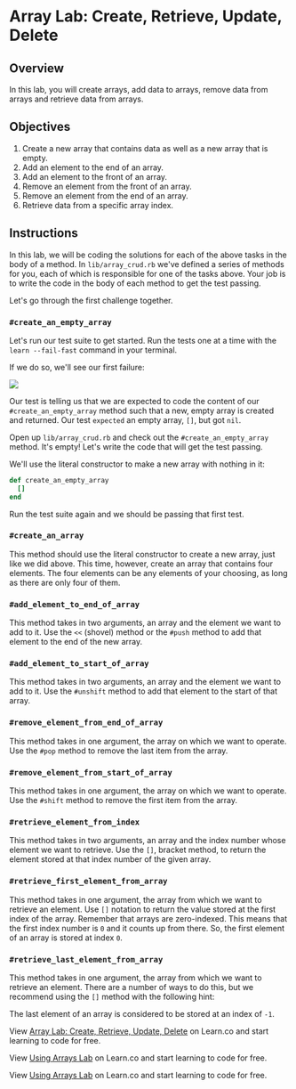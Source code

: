 # Array Lab: Create, Retrieve, Update, Delete

## Overview

In this lab, you will create arrays, add data to arrays, remove data from arrays and retrieve data from arrays. 

## Objectives

1. Create a new array that contains data as well as a new array that is empty. 
2. Add an element to the end of an array. 
3. Add an element to the front of an array. 
4. Remove an element from the front of an array. 
5. Remove an element from the end of an array. 
6. Retrieve data from a specific array index. 

## Instructions

In this lab, we will be coding the solutions for each of the above tasks in the body of a method. In `lib/array_crud.rb` we've defined a series of methods for you, each of which is responsible for one of the tasks above. Your job is to write the code in the body of each method to get the test passing. 

Let's go through the first challenge together.

### `#create_an_empty_array`

Let's run our test suite to get started. Run the tests one at a time with the `learn --fail-fast` command in your terminal. 

If we do so, we'll see our first failure:

![](http://readme-pics.s3.amazonaws.com/Screen%20Shot%202015-10-26%20at%202.05.07%20PM.png)

Our test is telling us that we are expected to code the content of our `#create_an_empty_array` method such that a new, empty array is created and returned. Our test `expected` an empty array, `[]`, but got `nil`.

Open up `lib/array_crud.rb` and check out the `#create_an_empty_array` method. It's empty! Let's write the code that will get the test passing. 

We'll use the literal constructor to make a new array with nothing in it:

```ruby
def create_an_empty_array
  []
end
```

Run the test suite again and we should be passing that first test. 

### `#create_an_array`

This method should use the literal constructor to create a new array, just like we did above. This time, however, create an array that contains four elements. The four elements can be any elements of your choosing, as long as there are only four of them. 

### `#add_element_to_end_of_array`

This method takes in two arguments, an array and the element we want to add to it. Use the `<<` (shovel) method or the `#push` method to add that element to the end of the new array. 

### `#add_element_to_start_of_array`

This method takes in two arguments, an array and the element we want to add to it. Use the `#unshift` method to add that element to the start of that array. 

### `#remove_element_from_end_of_array`

This method takes in one argument, the array on which we want to operate. Use the `#pop` method to remove the last item from the array. 

### `#remove_element_from_start_of_array`

This method takes in one argument, the array on which we want to operate. Use the `#shift` method to remove the first item from the array. 

### `#retrieve_element_from_index`

This method takes in two arguments, an array and the index number whose element we want to retrieve. Use the `[]`, bracket method, to return the element stored at that index number of the given array. 

### `#retrieve_first_element_from_array`

This method takes in one argument, the array from which we want to retrieve an element. Use `[]` notation to return the value stored at the first index of the array. Remember that arrays are zero-indexed. This means that the first index number is `0` and it counts up from there. So, the first element of an array is stored at index `0`. 

### `#retrieve_last_element_from_array`

This method takes in one argument, the array from which we want to retrieve an element. There are a number of ways to do this, but we recommend using the `[]` method with the following hint:

The last element of an array is considered to be stored at an index of `-1`. 
<p data-visibility='hidden'>View <a href='https://learn.co/lessons/array-CRUD-lab' title='Array Lab: Create, Retrieve, Update, Delete'>Array Lab: Create, Retrieve, Update, Delete</a> on Learn.co and start learning to code for free.</p>

<p data-visibility='hidden'>View <a href='https://learn.co/lessons/array-CRUD-lab'>Using Arrays Lab</a> on Learn.co and start learning to code for free.</p>

<p class='util--hide'>View <a href='https://learn.co/lessons/array-CRUD-lab'>Using Arrays Lab</a> on Learn.co and start learning to code for free.</p>
